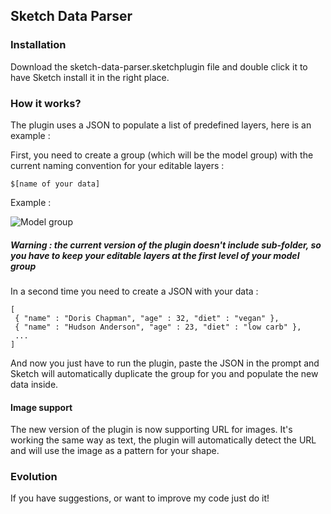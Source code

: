Sketch Data Parser
------

### Installation

Download the sketch-data-parser.sketchplugin file and double click it to have Sketch install it in the right place.

### How it works?

The plugin uses a JSON to populate a list of predefined layers, here is an example :

First, you need to create a group (which will be the model group) with the current naming convention for your editable layers :

```
$[name of your data]
```

Example :

![Model group](https://dl.dropboxusercontent.com/u/4822469/groupe-example.png)

##### Warning : the current version of the plugin doesn't include sub-folder, so you have to keep your editable layers at the first level of your model group

In a second time you need to create a JSON with your data :

```
[
 { "name" : "Doris Chapman", "age" : 32, "diet" : "vegan" },
 { "name" : "Hudson Anderson", "age" : 23, "diet" : "low carb" },
 ...
]
```

And now you just have to run the plugin, paste the JSON in the prompt and Sketch will automatically duplicate the group for you and populate the new data inside.

#### Image support

The new version of the plugin is now supporting URL for images. It's working the same way as text, the plugin will automatically detect the URL and will use the image as a pattern for your shape.

### Evolution
If you have suggestions, or want to improve my code just do it!
